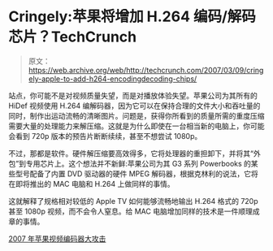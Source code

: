 # Cringely:苹果将增加 H.264 编码/解码芯片？TechCrunch

> 原文：<https://web.archive.org/web/http://techcrunch.com/2007/03/09/cringely-apple-to-add-h264-encodingdecoding-chips/>

站点，你可能不是对视频质量失望，而是对播放体验失望。苹果公司为其所有的 HiDef 视频使用 H.264 编解码器，因为它可以在保持合理的文件大小和吞吐量的同时，制作出运动流畅的清晰图片。问题是，获得你所看到的质量所需的重度压缩需要大量的处理能力来解压缩。这就是为什么即使在一台相当新的电脑上，你可能会看到 720p 版本的预告片断断续续，甚至不想尝试 1080p。

不过，那都是软件。硬件解压缩要高效得多，它将处理器的重担卸下，并将其“外包”到专用芯片上。这个想法并不新鲜:苹果公司为其 G3 系列 Powerbooks 的某些型号配备了内置 DVD 驱动器的硬件 MPEG 解码器，根据克林利的说法，它将在即将推出的 MAC 电脑和 H.264 上做同样的事情。

这就解释了规格相对较低的 Apple TV 如何能够流畅地输出 H.264 格式的 720p 甚至 1080p 视频，而不会令人窒息。给 MAC 电脑增加同样的技术是一件顺理成章的事情。

[2007 年苹果视频编码器大攻击](https://web.archive.org/web/20141230025838/http://www.pbs.org/cringely/pulpit/2007/pulpit_20070308_001806.html)